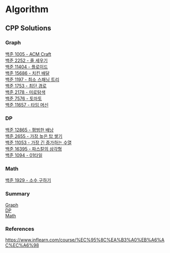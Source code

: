 # Algorithm

## CPP Solutions

### Graph
[백준 1005 - ACM Craft](/Graph/Cpp/backjoon_1005.cpp) \
[백준 2252 - 줄 세우기](/Graph/Cpp/backjoon_2252.cpp) \
[백준 11404 - 플로이드](/Graph/Cpp/backjoon_11404.cpp) \
[백준 15686 - 치킨 배달](/Graph/Cpp/backjoon_15686.cpp) \
[백준 1197 - 최소 스패닝 트리](/Graph/Cpp/backjoon_1197.cpp) \
[백준 1753 - 최단 경로](/Graph/Cpp/backjoon_1753.cpp) \
[백준 2178 - 미로탐색](/BFS/Cpp/backjoon_2178.cpp) \
[백준 7576 - 토마토](/BFS/Cpp/backjoon_7576.cpp) \
[백준 11657 - 타임 머신](/Graph/Cpp/backjoon_11657.cpp)

### DP
[백준 12865 - 평범한 배낭 ](/DP/Cpp/backjoon_2655.cpp) \
[백준 2655 - 가장 높은 탑 쌓기 ](/DP/Cpp/backjoon_2655.cpp) \
[백준 11053 - 가장 긴 증가하는 수열](/DP/Cpp/backjoon_11053.cpp) \
[백준 16395 - 파스칼의 삼각형](/DP/Cpp/backjoon_16395.cpp) \
[백준 1094 - 01타일](/DP/Cpp/backjoon_1904.cpp)

### Math

[백준 1929 - 소수 구하기](/Math/Cpp/backjoon_1929.cpp)

### Summary
[Graph](/Solution/Graph.pdf) \
[DP](/Solution/DP.pdf) \
[Math](/Solution/Math.pdf)


### References
https://www.inflearn.com/course/%EC%95%8C%EA%B3%A0%EB%A6%AC%EC%A6%98
